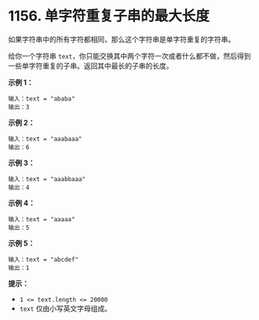 # 1156. 单字符重复子串的最大长度

如果字符串中的所有字符都相同，那么这个字符串是单字符重复的字符串。

给你一个字符串 `text`，你只能交换其中两个字符一次或者什么都不做，然后得到一些单字符重复的子串。返回其中最长的子串的长度。

**示例 1：**

```()
输入：text = "ababa"
输出：3
```

**示例 2：**

```()
输入：text = "aaabaaa"
输出：6
```

**示例 3：**

```()
输入：text = "aaabbaaa"
输出：4
```

**示例 4：**

```()
输入：text = "aaaaa"
输出：5
```

**示例 5：**

```()
输入：text = "abcdef"
输出：1
```

**提示：**

- `1 <= text.length <= 20000`
- `text` 仅由小写英文字母组成。

